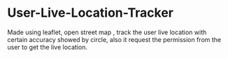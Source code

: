 # User-Live-Location-Tracker
Made using leaflet, open street map , track the user live location with certain accuracy showed by circle, also it request the permission from the user to get the live location.
